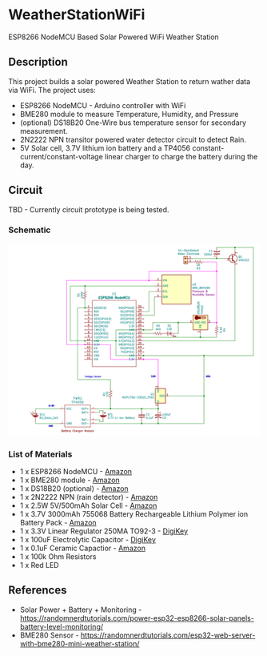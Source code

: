# WeatherStationWiFi
ESP8266 NodeMCU Based Solar Powered WiFi Weather Station

## Description
This project builds a solar powered Weather Station to return wather data via WiFi.  The project uses:
* ESP8266 NodeMCU - Arduino controller with WiFi
* BME280 module to measure Temperature, Humidity, and Pressure
* (optional) DS18B20 One-Wire bus temperature sensor for secondary measurement.
* 2N2222 NPN transitor powered water detector circuit to detect Rain.  
* 5V Solar cell, 3.7V lithium ion battery and a TP4056 constant-current/constant-voltage linear charger to charge the battery during the day.

## Circuit
TBD - Currently circuit prototype is being tested.

### Schematic
![Circuit Board](schematic.png)

### List of Materials
* 1 x ESP8266 NodeMCU - [Amazon](https://www.amazon.com/gp/product/B07XVKJ36C/ref=ppx_yo_dt_b_search_asin_title?ie=UTF8&psc=1)
* 1 x BME280 module - [Amazon](https://www.amazon.com/gp/product/B07KYJNFMD/ref=ppx_yo_dt_b_search_asin_title?ie=UTF8&psc=1)
* 1 x DS18B20 (optional) - [Amazon](https://www.amazon.com/gp/product/B00CHEZ250/ref=ppx_yo_dt_b_search_asin_title?ie=UTF8&psc=1)
* 1 x 2N2222 NPN (rain detector) - [Amazon](https://www.amazon.com/McIgIcM-2N2222-Transistor-2N2222A-Through/dp/B06XPWS52G/ref=sxin_0_ac_d_pm?ac_md=1-0-VW5kZXIgJDg%3D-ac_d_pm&cv_ct_cx=2N2222&keywords=2N2222&pd_rd_i=B06XPWS52G&pd_rd_r=61542389-ebe1-4638-9974-cc8e7c05b550&pd_rd_w=6ELkQ&pd_rd_wg=xAkuD&pf_rd_p=516e6e17-ed95-417b-b7a4-ad2c7b9cbae3&pf_rd_r=VYHVP95KF3RKJ8RTAEXP&psc=1&qid=1584941623&s=lawn-garden&sr=1-1-22d05c05-1231-4126-b7c4-3e7a9c0027d0)
* 1 x 2.5W 5V/500mAh Solar Cell - [Amazon](https://www.amazon.com/gp/product/B074TYH68Z/ref=ppx_yo_dt_b_search_asin_title?ie=UTF8&psc=1)
* 1 x 3.7V 3000mAh 755068 Battery Rechargeable Lithium Polymer ion Battery Pack - [Amazon](https://www.amazon.com/gp/product/B07TTD445R/ref=ppx_yo_dt_b_search_asin_title?ie=UTF8&psc=1)
* 1 x 3.3V Linear Regulator 250MA TO92-3 - [DigiKey](https://www.digikey.com/product-detail/en/microchip-technology/MCP1700-3302E-TO/MCP1700-3302E-TO-ND/652680)
* 1 x 100uF Electrolytic Capacitor - [DigiKey](https://www.digikey.com/product-detail/en/panasonic-electronic-components/ECA-1CM101I/P10408TB-ND/268493)
* 1 x 0.1uF Ceramic Capactior - [Amazon](https://www.amazon.com/Almencla-100Pcs-Ceramic-Capacitor-Electronic/dp/B07LD9T497)
* 1 x 100k Ohm Resistors
* 1 x Red LED

## References
* Solar Power + Battery + Monitoring - https://randomnerdtutorials.com/power-esp32-esp8266-solar-panels-battery-level-monitoring/
* BME280 Sensor - https://randomnerdtutorials.com/esp32-web-server-with-bme280-mini-weather-station/ 


